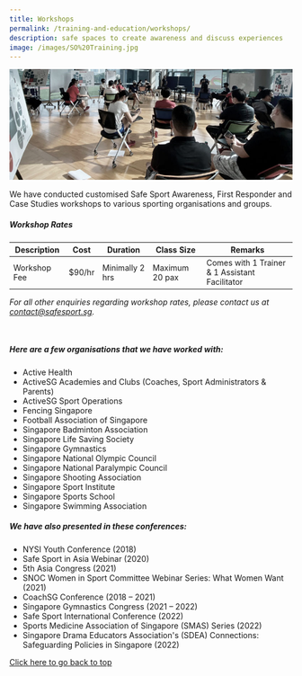 ```yaml
---
title: Workshops
permalink: /training-and-education/workshops/
description: safe spaces to create awareness and discuss experiences
image: /images/SO%20Training.jpg
---
```

![Alt text for image on Isomer site](/images/workshops.jpg)

We have conducted customised Safe Sport Awareness, First Responder and Case Studies workshops to various sporting organisations
and groups.


##### Workshop Rates

| Description | Cost | Duration | Class Size |Remarks |
| -------- | -------- | -------- | -------- | -------- |
| Workshop Fee | $90/hr | Minimally 2 hrs |Maximum 20 pax | Comes with 1 Trainer &amp; 1 Assistant Facilitator | 

*For all other enquiries regarding workshop rates, please contact us at [contact@safesport.sg](mailto:contact@safesport.sg).*

<br>

##### Here are a few organisations that we have worked with:
* Active Health
* ActiveSG Academies and Clubs (Coaches, Sport Administrators &amp; Parents)
* ActiveSG Sport Operations 
* Fencing Singapore
* Football Association of Singapore
* Singapore Badminton Association
* Singapore Life Saving Society
* Singapore Gymnastics
* Singapore National Olympic Council
* Singapore National Paralympic Council 
* Singapore Shooting Association
* Singapore Sport Institute
* Singapore Sports School
* Singapore Swimming Association


##### We have also presented in these conferences:
*   NYSI Youth Conference (2018)
*   Safe Sport in Asia Webinar (2020)
*   5th&nbsp;Asia Congress (2021)
*   SNOC Women in Sport Committee Webinar Series: What Women Want (2021)
*   CoachSG Conference (2018 – 2021)
*   Singapore Gymnastics Congress (2021 – 2022)
*   Safe Sport International Conference (2022)
*   Sports Medicine Association of Singapore (SMAS) Series (2022)
*   Singapore Drama Educators Association's (SDEA) Connections: Safeguarding Policies in Singapore (2022)

[Click here to go back to top](#workshop-rates)